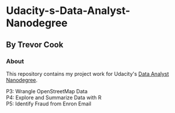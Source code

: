 # Udacity-s-Data-Analyst-Nanodegree
## By Trevor Cook

### About
This repository contains my project work for Udacity's [Data Analyst Nanodegree](https://www.udacity.com/course/nd002).

P3: Wrangle OpenStreetMap Data<br>
P4: Explore and Summarize Data with R<br>
P5: Identify Fraud from Enron Email

